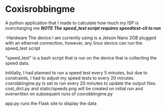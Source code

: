 # Coxisrobbingme
A python application that I made to calculate how much my ISP is overcharging me 
***NOTE The speed_test script requires speedtest-cli to run***

-Hardware
The device I am currently using is a Jetson Nano 2GB plugged with an ethernet connection, however, any linux device can run the speed_test script

"speed_test" is a bash script that is run on the device that is collecting the speed data.

Intitially, I had planned to run a speed test every 5 minutes, but due to constraints, I had to adjust my speed tests to every 20 minutes. 
coxrobbingme.py is set to run every 20 minutes to update the output files. 
cost_dict.py and static/speeds.png will be created on initial run and overwritten on subsequent runs of coxrobbingme.py

app.py runs the Flask site to display the data
